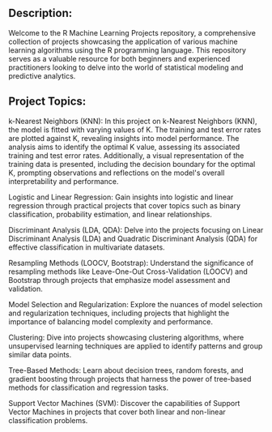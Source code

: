 ## Description:

Welcome to the R Machine Learning Projects repository, a comprehensive collection of projects showcasing the application of various machine learning algorithms using the R programming language. This repository serves as a valuable resource for both beginners and experienced practitioners looking to delve into the world of statistical modeling and predictive analytics.

## Project Topics:

k-Nearest Neighbors (KNN): In this project on k-Nearest Neighbors (KNN), the model is fitted with varying values of K. The training and test error rates are plotted against K, revealing insights into model performance. The analysis aims to identify the optimal K value, assessing its associated training and test error rates. Additionally, a visual representation of the training data is presented, including the decision boundary for the optimal K, prompting observations and reflections on the model's overall interpretability and performance.

Logistic and Linear Regression: Gain insights into logistic and linear regression through practical projects that cover topics such as binary classification, probability estimation, and linear relationships.

Discriminant Analysis (LDA, QDA): Delve into the projects focusing on Linear Discriminant Analysis (LDA) and Quadratic Discriminant Analysis (QDA) for effective classification in multivariate datasets.

Resampling Methods (LOOCV, Bootstrap): Understand the significance of resampling methods like Leave-One-Out Cross-Validation (LOOCV) and Bootstrap through projects that emphasize model assessment and validation.

Model Selection and Regularization: Explore the nuances of model selection and regularization techniques, including projects that highlight the importance of balancing model complexity and performance.

Clustering: Dive into projects showcasing clustering algorithms, where unsupervised learning techniques are applied to identify patterns and group similar data points.

Tree-Based Methods: Learn about decision trees, random forests, and gradient boosting through projects that harness the power of tree-based methods for classification and regression tasks.

Support Vector Machines (SVM): Discover the capabilities of Support Vector Machines in projects that cover both linear and non-linear classification problems.
